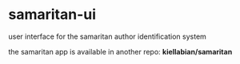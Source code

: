 samaritan-ui
============

user interface for the samaritan author identification system

the samaritan app is available in another repo: **kiellabian/samaritan**
